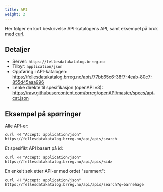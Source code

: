 ```yaml
---
title: API
weight: 2
---
```

Her følger en kort beskrivelse API-katalogens API, samt eksempel på bruk med [curl](https://curl.haxx.se/).
## Detaljer
* Server: `https://fellesdatakatalog.brreg.no`
* Tilbyr: `application/json`
* Oppføring i API-katalogen: https://fellesdatakatalog.brreg.no/apis/77bb65c6-38f7-4eab-80c7-855d45aaa996
* Lenke direkte til spesifikasjon (openAPI v3): https://raw.githubusercontent.com/brreg/openAPI/master/specs/api-cat.json

## Eksempel på spørringer
Alle API-er:
```
curl -H "Accept: application/json" https://fellesdatakatalog.brreg.no/api/apis/search
```
Et spesifikt API basert på id:
```
curl -H "Accept: application/json" https://fellesdatakatalog.brreg.no/api/apis/<id>
```
En  enkelt søk etter API-er med ordet "summert":
```
curl -H "Accept: application/json" https://fellesdatakatalog.brreg.no/api/apis/search?q=barnehage
```

